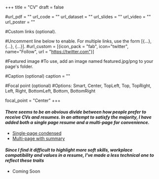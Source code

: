 +++
title = "CV"
draft = false


#url_pdf = "" url_code = "" url_dataset = "" url_slides = "" url_video = "" url_poster = ""


#Custom links (optional).

#Uncomment line below to enable. For multiple links, use the form [{...}, {...}, {...}].
#url_custom = [{icon_pack = "fab", icon="twitter", name="Follow", url = "https://twitter.com"}]

#Featured image
#To use, add an image named featured.jpg/png to your page's folder.


#Caption (optional)
caption = ""

#Focal point (optional)
#Options: Smart, Center, TopLeft, Top, TopRight, Left, Right, BottomLeft, Bottom, BottomRight

focal_point = "Center"
+++

#### _There seems to be an obvious divide between how people prefer to receive CVs and resumes. In an attempt to satisfy the majority, I have added both a single page resume and a multi-page for convenience._ 

* [Single-page condensed](https://drive.google.com/file/d/1xeezy948RPHx5F5qh2LnrABmxCB6RoN2/view?usp=sharing)
* [Multi-page with summary](https://drive.google.com/file/d/1Scac8FRQlU-loaPn-EroiY6qepgeGvb9/view?usp=sharing)

#### _Since I find it difficult to highlight more soft skills, workplace compatibility and values in a resume, I've made a less technical one to reflect these traits_

* Coming Soon



